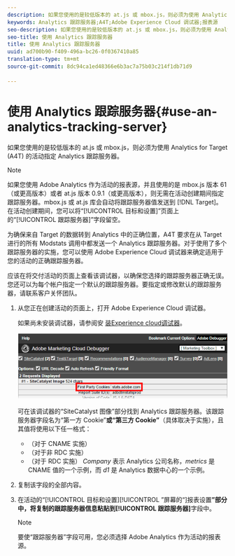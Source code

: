 ```yaml
---
description: 如果您使用的是较低版本的 at.js 或 mbox.js，则必须为使用 Analytics for Target (A4T) 的活动指定 Analytics 跟踪服务器。
keywords: Analytics 跟踪服务器;A4T;Adobe Experience Cloud 调试器;报表源
seo-description: 如果您使用的是较低版本的 at.js 或 mbox.js，则必须为使用 Analytics for Target (A4T) 的活动指定 Analytics 跟踪服务器。
seo-title: 使用 Analytics 跟踪服务器
title: 使用 Analytics 跟踪服务器
uuid: ad700b90-f409-496a-bc26-0f0367410a85
translation-type: tm+mt
source-git-commit: 8dc94ca1ed48366e6b3ac7a75b03c214f1db71d9

---
```



# 使用 Analytics 跟踪服务器{#use-an-analytics-tracking-server}

如果您使用的是较低版本的 at.js 或 mbox.js，则必须为使用 Analytics for Target (A4T) 的活动指定 Analytics 跟踪服务器。

>[!NOTE]
>
>如果您使用 Adobe Analytics 作为活动的报表源，并且使用的是 mbox.js 版本 61（或更高版本）或者 at.js 版本 0.9.1（或更高版本），则无需在活动创建期间指定跟踪服务器。mbox.js 或 at.js 库会自动将跟踪服务器值发送到 [!DNL Target]。在活动创建期间，您可以将“[!UICONTROL 目标和设置]”页面上的“[!UICONTROL 跟踪服务器]”字段留空。

为确保来自 Target 的数据转到 Analytics 中的正确位置，A4T 要求在从 Target 进行的所有 Modstats 调用中都发送一个 Analytics 跟踪服务器。对于使用了多个跟踪服务器的实施，您可以使用 Adobe Experience Cloud 调试器来确定适用于您的活动的正确跟踪服务器。

应该在将交付活动的页面上查看该调试器，以确保您选择的跟踪服务器正确无误。您还可以为每个帐户指定一个默认的跟踪服务器。要指定或修改默认的跟踪服务器，请联系客户关怀团队。

1. 从您正在创建活动的页面上，打开 Adobe Experience Cloud 调试器。

   如果尚未安装调试器，请参阅安 [装Experience cloud调试器](https://docs.adobe.com/content/help/en/debugger/using/install-debugger.html)。

   ![](assets/Screen_DebuggerTrackServ.png)

   可在该调试器的“SiteCatalyst 图像”部分找到 Analytics 跟踪服务器。该跟踪服务器字段名为“第一方 Cookie”**&#x200B;或“第三方 Cookie”**（具体取决于实施），且其值将使用以下任一格式：

   * （对于 CNAME 实施）
   * （对于非 RDC 实施）
   * （对于 RDC 实施）
   *Company* 表示 Analytics 公司名称，*metrics* 是 CNAME 值的一个示例，而 *d1* 是 Analytics 数据中心的一个示例。
1. 复制该字段的全部内容。
1. 在活动的“[!UICONTROL 目标和设置][!UICONTROL ”屏幕的“]报表设置&#x200B;**”部分中，将复制的跟踪服务器信息粘贴到[!UICONTROL 跟踪服务器]**&#x200B;字段中。

   >[!NOTE]
   >
   >要使“跟踪服务器”字段可用，您必须选择 Adobe Analytics 作为活动的报表源。

